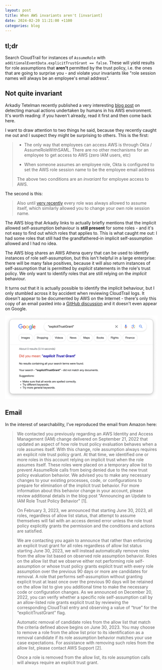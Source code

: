 ```yaml
---
layout: post
title: When AWS invariants aren't [invariant]
date: 2024-02-20 11:21:00 +1100
categories: blog
---
```


## tl;dr

Search CloudTrail for instances of `AssumeRole` with 
`additionalEventData.explicitTrustGrant == false`. These will yield results
for role assumptions that **aren't** permitted by the trust policy, i.e. the
ones that are going to surprise you - and violate your invariants like "role 
session names will always be an employee's email address".

## Not quite invariant

Arkadiy Tetelman recently published a very interesting [blog post][arkadiy] on
detecting manual actions undertaken by humans in his AWS environment. It's worth
reading: if you haven't already, read it first and then come back here.

I want to draw attention to two things he said, because they recently caught me
out and I suspect they might be surprising to others. This is the first:

> * The only way that employees can access AWS is through Okta / AssumeRoleWithSAML. 
>   There are no other mechanisms for an employee to get access to AWS (zero 
>   IAM users, etc)
> 
> * When someone assumes an employee role, Okta is configured to set the AWS 
>   role session name to be the employee email address
>
> The above two conditions are an _invariant_ for employee access to AWS.

The second is this:

> Also until [very recently][aws-blog] every role was always allowed to assume 
> itself, which similarly allowed you to change your own role session name.

The AWS blog that Arkadiy links to actually briefly mentions that the implicit
allowed self-assumption behaviour is **still present** for some roles - and it's
not easy to find out which roles that applies to. This is what caught me out: I
had some roles that still had the grandfathered-in implicit self-assumption allowed
and I had no idea. 

The AWS blog shares an AWS Athena query that can be used to identify instances of
role self-assumption, but this isn't helpful in a large enterprise: there will 
be many false positives, because it will also return instances of self-assumption
that is permitted by _explicit_ statements in the role's trust policy. We only
want to identify roles that are still relying on the _implicit_ behaviour.

It turns out that it is actually possible to identify the implicit behaviour, but
I only stumbled across it by accident when reviewing CloudTrail logs. It doesn't
appear to be documented by AWS on the Internet - there's only this copy of an 
email pasted into a [GitHub discussion][github] and it doesn't even appear on 
Google.

![empty google results](/assets/2024-02-20-google-no-results.png)

## Email

In the interest of searchability, I've reproduced the email from Amazon here:

> We contacted you previously regarding an AWS Identity and Access Management
> (IAM) change delivered on September 21, 2022 that updated an aspect of how role
> trust policy evaluation behaves when a role assumes itself. With this change,
> role assumption always requires an explicit role trust policy grant. At that
> time, we identified one or more roles in this account relying on implicit trust
> when the role assumes itself. These roles were placed on a temporary allow list
> to prevent AssumeRole calls from being denied due to the new trust policy
> evaluation behavior. We advised you to make any necessary changes to your
> existing processes, code, or configurations to prepare for elimination of the
> implicit trust behavior. For more information about this behavior change in your
> account, please review additional details in the blog post "Announcing an Update
> to IAM Role Trust Policy Behavior" [1].
> 
> On February 3, 2023, we announced that starting June 30, 2023, all roles,
> regardless of allow list status, that attempt to assume themselves will fail
> with an access denied error unless the role trust policy explicitly grants the
> permission and the conditions and actions are satisfied.
> 
> We are contacting you again to announce that rather than enforcing an explicit
> trust grant for all roles regardless of allow list status starting June 30,
> 2023, we will instead automatically remove roles from the allow list based on
> observed role assumption behavior. Roles on the allow list that we observe
> either not performing role self-assumption or whose trust policy grants explicit
> trust with every role assumption over the previous 90 days or more are
> candidates for removal. A role that performs self-assumption without granting
> explicit trust at least once over the previous 90 days will be retained on the
> allow list to give you additional time to make the necessary code or
> configuration changes. As we announced on December 20, 2022, you can verify
> whether a specific role self-assumption call by an allow-listed role grants
> explicit trust by reviewing the corresponding CloudTrail entry and observing a
> value of “true” for the “explicitTrustGrant” flag.
> 
> Automatic removal of candidate roles from the allow list that match the criteria
> defined above begins on June 30, 2023. You may choose to remove a role from the
> allow list prior to its identification as a removal candidate if its role
> assumption behavior matches your use case expectations. For assistance with
> removing such roles from the allow list, please contact AWS Support [2].
> 
> Once a role is removed from the allow list, its role assumption calls will
> always require an explicit trust grant.

[arkadiy]: https://arkadiyt.com/2024/02/18/detecting-manual-aws-actions-an-update/
[aws-blog]: https://aws.amazon.com/blogs/security/announcing-an-update-to-iam-role-trust-policy-behavior/
[github]: https://github.com/orgs/gruntwork-io/discussions/748